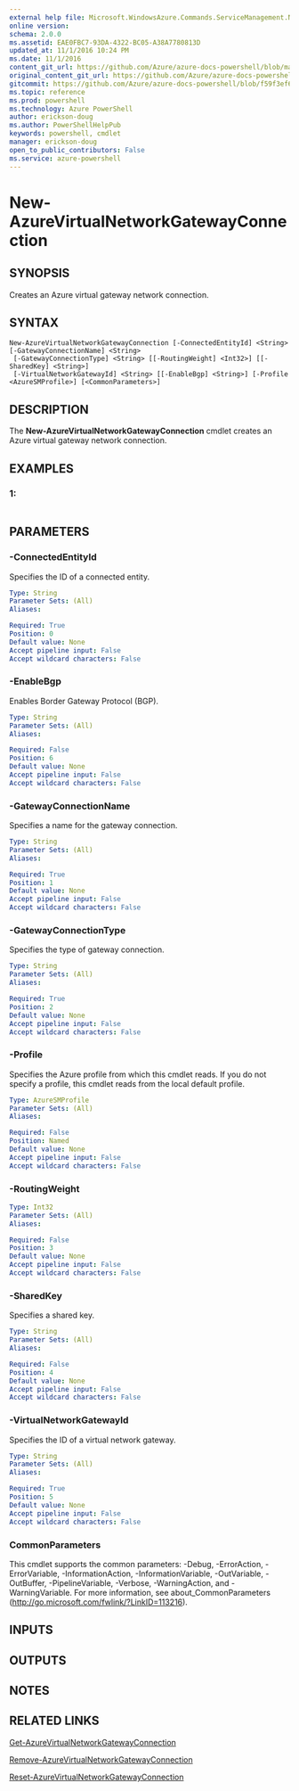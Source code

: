 ```yaml
---
external help file: Microsoft.WindowsAzure.Commands.ServiceManagement.Network.dll-Help.xml
online version: 
schema: 2.0.0
ms.assetid: EAE0FBC7-93DA-4322-BC05-A38A7780813D
updated_at: 11/1/2016 10:24 PM
ms.date: 11/1/2016
content_git_url: https://github.com/Azure/azure-docs-powershell/blob/master/azureps-cmdlets-docs/ServiceManagement/Azure.Networking/v1.6.1/New-AzureVirtualNetworkGatewayConnection.md
original_content_git_url: https://github.com/Azure/azure-docs-powershell/blob/master/azureps-cmdlets-docs/ServiceManagement/Azure.Networking/v1.6.1/New-AzureVirtualNetworkGatewayConnection.md
gitcommit: https://github.com/Azure/azure-docs-powershell/blob/f59f3ef60bc592383812213e69fd77ba950759ed/azureps-cmdlets-docs/ServiceManagement/Azure.Networking/v1.6.1/New-AzureVirtualNetworkGatewayConnection.md
ms.topic: reference
ms.prod: powershell
ms.technology: Azure PowerShell
author: erickson-doug
ms.author: PowerShellHelpPub
keywords: powershell, cmdlet
manager: erickson-doug
open_to_public_contributors: False
ms.service: azure-powershell
---
```


# New-AzureVirtualNetworkGatewayConnection

## SYNOPSIS
Creates an Azure virtual gateway network connection.

## SYNTAX

```
New-AzureVirtualNetworkGatewayConnection [-ConnectedEntityId] <String> [-GatewayConnectionName] <String>
 [-GatewayConnectionType] <String> [[-RoutingWeight] <Int32>] [[-SharedKey] <String>]
 [-VirtualNetworkGatewayId] <String> [[-EnableBgp] <String>] [-Profile <AzureSMProfile>] [<CommonParameters>]
```

## DESCRIPTION
The **New-AzureVirtualNetworkGatewayConnection** cmdlet creates an Azure virtual gateway network connection.

## EXAMPLES

### 1:
```

```

## PARAMETERS

### -ConnectedEntityId
Specifies the ID of a connected entity.

```yaml
Type: String
Parameter Sets: (All)
Aliases: 

Required: True
Position: 0
Default value: None
Accept pipeline input: False
Accept wildcard characters: False
```

### -EnableBgp
Enables Border Gateway Protocol (BGP).

```yaml
Type: String
Parameter Sets: (All)
Aliases: 

Required: False
Position: 6
Default value: None
Accept pipeline input: False
Accept wildcard characters: False
```

### -GatewayConnectionName
Specifies a name for the gateway connection.

```yaml
Type: String
Parameter Sets: (All)
Aliases: 

Required: True
Position: 1
Default value: None
Accept pipeline input: False
Accept wildcard characters: False
```

### -GatewayConnectionType
Specifies the type of gateway connection.

```yaml
Type: String
Parameter Sets: (All)
Aliases: 

Required: True
Position: 2
Default value: None
Accept pipeline input: False
Accept wildcard characters: False
```

### -Profile
Specifies the Azure profile from which this cmdlet reads. 
If you do not specify a profile, this cmdlet reads from the local default profile.

```yaml
Type: AzureSMProfile
Parameter Sets: (All)
Aliases: 

Required: False
Position: Named
Default value: None
Accept pipeline input: False
Accept wildcard characters: False
```

### -RoutingWeight
```yaml
Type: Int32
Parameter Sets: (All)
Aliases: 

Required: False
Position: 3
Default value: None
Accept pipeline input: False
Accept wildcard characters: False
```

### -SharedKey
Specifies a shared key.

```yaml
Type: String
Parameter Sets: (All)
Aliases: 

Required: False
Position: 4
Default value: None
Accept pipeline input: False
Accept wildcard characters: False
```

### -VirtualNetworkGatewayId
Specifies the ID of a virtual network gateway.

```yaml
Type: String
Parameter Sets: (All)
Aliases: 

Required: True
Position: 5
Default value: None
Accept pipeline input: False
Accept wildcard characters: False
```

### CommonParameters
This cmdlet supports the common parameters: -Debug, -ErrorAction, -ErrorVariable, -InformationAction, -InformationVariable, -OutVariable, -OutBuffer, -PipelineVariable, -Verbose, -WarningAction, and -WarningVariable. For more information, see about_CommonParameters (http://go.microsoft.com/fwlink/?LinkID=113216).

## INPUTS

## OUTPUTS

## NOTES

## RELATED LINKS

[Get-AzureVirtualNetworkGatewayConnection](xref:ServiceManagement/Azure.Networking/v1.6.1/Get-AzureVirtualNetworkGatewayConnection.md)

[Remove-AzureVirtualNetworkGatewayConnection](xref:ServiceManagement/Azure.Networking/v1.6.1/Remove-AzureVirtualNetworkGatewayConnection.md)

[Reset-AzureVirtualNetworkGatewayConnection](xref:ServiceManagement/Azure.Networking/v1.6.1/Reset-AzureVirtualNetworkGatewayConnection.md)


